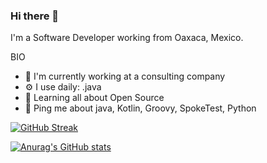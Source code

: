 ### Hi there 👋

I'm a Software Developer working from Oaxaca, Mexico.

BIO

- 🏢 I'm currently working at a consulting company
- ⚙️ I use daily: .java
- 🌱 Learning all about Open Source
- 💬 Ping me about java, Kotlin, Groovy, SpokeTest, Python



[![GitHub Streak](http://github-readme-streak-stats.herokuapp.com?user=angel-94&theme=tokyonight_duo&hide_border=true&border_radius=5.3)](https://git.io/streak-stats)


[![Anurag's GitHub stats](https://github-readme-stats.vercel.app/api?username=angel-94)](https://github.com/anuraghazra/github-readme-stats)

